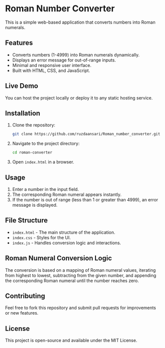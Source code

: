 # Roman Number Converter

This is a simple web-based application that converts numbers into Roman numerals.

## Features
- Converts numbers (1-4999) into Roman numerals dynamically.
- Displays an error message for out-of-range inputs.
- Minimal and responsive user interface.
- Built with HTML, CSS, and JavaScript.

## Live Demo
You can host the project locally or deploy it to any static hosting service.

## Installation
1. Clone the repository:
   ```sh
   git clone https://github.com/ruzdaansari/Roman_number_converter.git
   ```
2. Navigate to the project directory:
   ```sh
   cd roman-converter
   ```
3. Open `index.html` in a browser.

## Usage
1. Enter a number in the input field.
2. The corresponding Roman numeral appears instantly.
3. If the number is out of range (less than 1 or greater than 4999), an error message is displayed.

## File Structure
- `index.html` - The main structure of the application.
- `index.css` - Styles for the UI.
- `index.js` - Handles conversion logic and interactions.

## Roman Numeral Conversion Logic
The conversion is based on a mapping of Roman numeral values, iterating from highest to lowest, subtracting from the given number, and appending the corresponding Roman numeral until the number reaches zero.

## Contributing
Feel free to fork this repository and submit pull requests for improvements or new features.

## License
This project is open-source and available under the MIT License.